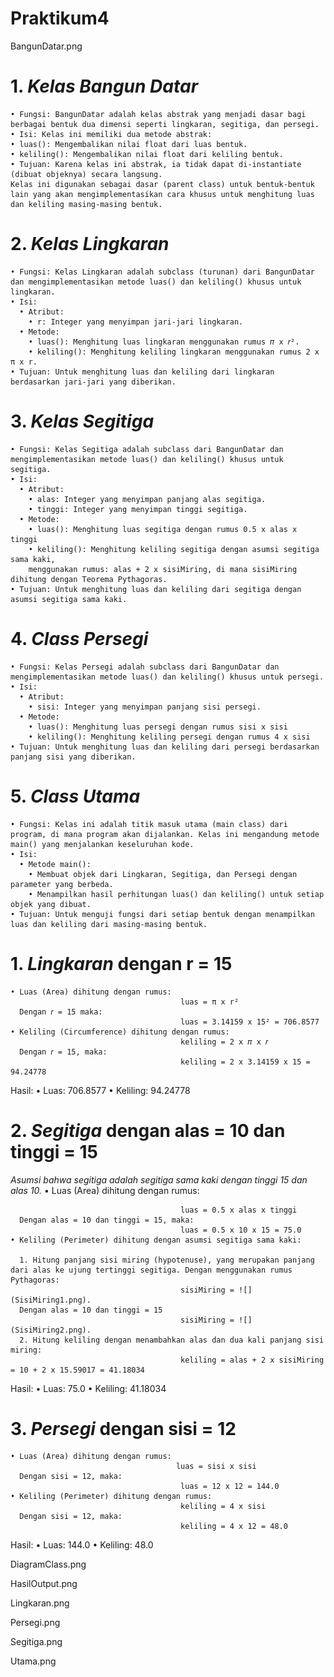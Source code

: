 # Praktikum4
 
BangunDatar.png

# 1. *Kelas Bangun Datar*
    • Fungsi: BangunDatar adalah kelas abstrak yang menjadi dasar bagi berbagai bentuk dua dimensi seperti lingkaran, segitiga, dan persegi.
    • Isi: Kelas ini memiliki dua metode abstrak:
    • luas(): Mengembalikan nilai float dari luas bentuk.
    • keliling(): Mengembalikan nilai float dari keliling bentuk.
    • Tujuan: Karena kelas ini abstrak, ia tidak dapat di-instantiate (dibuat objeknya) secara langsung. 
    Kelas ini digunakan sebagai dasar (parent class) untuk bentuk-bentuk lain yang akan mengimplementasikan cara khusus untuk menghitung luas dan keliling masing-masing bentuk.

# 2. *Kelas Lingkaran*
    • Fungsi: Kelas Lingkaran adalah subclass (turunan) dari BangunDatar dan mengimplementasikan metode luas() dan keliling() khusus untuk lingkaran.
    • Isi:
      • Atribut:
        • r: Integer yang menyimpan jari-jari lingkaran.
      • Metode:
        • luas(): Menghitung luas lingkaran menggunakan rumus 𝜋 x 𝑟².
        • keliling(): Menghitung keliling lingkaran menggunakan rumus 2 x π x r.
    • Tujuan: Untuk menghitung luas dan keliling dari lingkaran berdasarkan jari-jari yang diberikan.

# 3. *Kelas Segitiga*
    • Fungsi: Kelas Segitiga adalah subclass dari BangunDatar dan mengimplementasikan metode luas() dan keliling() khusus untuk segitiga.
    • Isi:
      • Atribut:
        • alas: Integer yang menyimpan panjang alas segitiga.
        • tinggi: Integer yang menyimpan tinggi segitiga.
      • Metode:
        • luas(): Menghitung luas segitiga dengan rumus 0.5 x alas x tinggi
        • keliling(): Menghitung keliling segitiga dengan asumsi segitiga sama kaki,
        menggunakan rumus: alas + 2 x sisiMiring, di mana sisiMiring dihitung dengan Teorema Pythagoras.
    • Tujuan: Untuk menghitung luas dan keliling dari segitiga dengan asumsi segitiga sama kaki.


# 4. *Class Persegi*
    • Fungsi: Kelas Persegi adalah subclass dari BangunDatar dan mengimplementasikan metode luas() dan keliling() khusus untuk persegi.
    • Isi:
      • Atribut:
        • sisi: Integer yang menyimpan panjang sisi persegi.
      • Metode:
        • luas(): Menghitung luas persegi dengan rumus sisi x sisi
        • keliling(): Menghitung keliling persegi dengan rumus 4 x sisi
    • Tujuan: Untuk menghitung luas dan keliling dari persegi berdasarkan panjang sisi yang diberikan.

# 5. *Class Utama*
    • Fungsi: Kelas ini adalah titik masuk utama (main class) dari program, di mana program akan dijalankan. Kelas ini mengandung metode main() yang menjalankan keseluruhan kode.
    • Isi:
      • Metode main():
        • Membuat objek dari Lingkaran, Segitiga, dan Persegi dengan parameter yang berbeda.
        • Menampilkan hasil perhitungan luas() dan keliling() untuk setiap objek yang dibuat.
    • Tujuan: Untuk menguji fungsi dari setiap bentuk dengan menampilkan luas dan keliling dari masing-masing bentuk.


# 1. *Lingkaran*  dengan r = 15
    • Luas (Area) dihitung dengan rumus:
                                          luas = π x r²
      Dengan 𝑟 = 15 maka:
                                          luas = 3.14159 x 15² = 706.8577
    • Keliling (Circumference) dihitung dengan rumus:
                                          keliling = 2 x 𝜋 x 𝑟
      Dengan 𝑟 = 15, maka:
                                          keliling = 2 x 3.14159 x 15 = 94.24778
Hasil:
  • Luas: 706.8577
  • Keliling: 94.24778


# 2. *Segitiga*  dengan alas = 10 dan tinggi = 15
  *Asumsi bahwa segitiga adalah segitiga sama kaki dengan tinggi 15 dan alas 10.*
    • Luas (Area) dihitung dengan rumus:

                                          luas = 0.5 x alas x tinggi
      Dengan alas = 10 dan tinggi = 15, maka:
                                          luas = 0.5 x 10 x 15 = 75.0
    • Keliling (Perimeter) dihitung dengan asumsi segitiga sama kaki:

      1. Hitung panjang sisi miring (hypotenuse), yang merupakan panjang dari alas ke ujung tertinggi segitiga. Dengan menggunakan rumus Pythagoras:
                                          sisiMiring = ![](SisiMiring1.png).
      Dengan alas = 10 dan tinggi = 15
                                          sisiMiring = ![](SisiMiring2.png).
      2. Hitung keliling dengan menambahkan alas dan dua kali panjang sisi miring:
                                          keliling = alas + 2 x sisiMiring = 10 + 2 x 15.59017 = 41.18034
Hasil:
  • Luas: 75.0
  • Keliling: 41.18034

# 3. *Persegi*  dengan sisi = 12
    • Luas (Area) dihitung dengan rumus:
                                         luas = sisi x sisi
      Dengan sisi = 12, maka:
                                          luas = 12 x 12 = 144.0
    • Keliling (Perimeter) dihitung dengan rumus:
                                          keliling = 4 x sisi
      Dengan sisi = 12, maka:
                                          keliling = 4 x 12 = 48.0
Hasil:
  • Luas: 144.0
  • Keliling: 48.0


DiagramClass.png

HasilOutput.png

Lingkaran.png

Persegi.png

Segitiga.png

Utama.png
